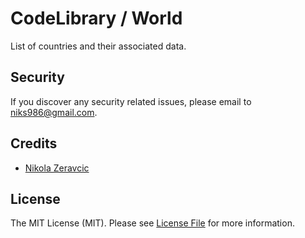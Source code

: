 # CodeLibrary / World

List of countries and their associated data.

## Security

If you discover any security related issues, please email to
niks986@gmail.com.

## Credits

- [Nikola Zeravcic][link-author_nikola]

## License

The MIT License (MIT). Please see [License File](LICENSE.md) for more
information.

[link-author_nikola]: https://github.com/zeravcic
